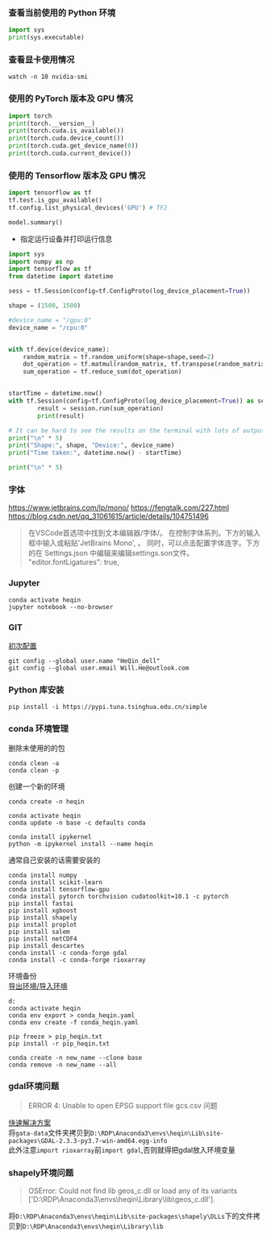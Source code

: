 ### 查看当前使用的 Python 环境
```python
import sys
print(sys.executable)
```
### 查看显卡使用情况
```SHELL
watch -n 10 nvidia-smi 
```


### 使用的 PyTorch 版本及 GPU 情况
```PYTHON
import torch
print(torch.__version__)
print(torch.cuda.is_available())
print(torch.cuda.device_count())
print(torch.cuda.get_device_name(0))
print(torch.cuda.current_device())
```
### 使用的 Tensorflow 版本及 GPU 情况
```PYTHON
import tensorflow as tf 
tf.test.is_gpu_available()
tf.config.list_physical_devices('GPU') # TF2

model.summary()
```

- 指定运行设备并打印运行信息
```python
import sys
import numpy as np
import tensorflow as tf
from datetime import datetime

sess = tf.Session(config=tf.ConfigProto(log_device_placement=True))

shape = (1500, 1500)

#device_name = "/gpu:0"
device_name = "/cpu:0"


with tf.device(device_name):
    random_matrix = tf.random_uniform(shape=shape,seed=2)
    dot_operation = tf.matmul(random_matrix, tf.transpose(random_matrix))
    sum_operation = tf.reduce_sum(dot_operation)


startTime = datetime.now()
with tf.Session(config=tf.ConfigProto(log_device_placement=True)) as session:
        result = session.run(sum_operation)
        print(result)

# It can be hard to see the results on the terminal with lots of output -- add some newlines to improve readability.
print("\n" * 5)
print("Shape:", shape, "Device:", device_name)
print("Time taken:", datetime.now() - startTime)

print("\n" * 5)
```

### 字体
https://www.jetbrains.com/lp/mono/
https://fengtalk.com/227.html
https://blog.csdn.net/qq_31061615/article/details/104751496
> 在VSCode首选项中找到文本编辑器/字体/。
在控制字体系列。下方的输入框中输入或粘贴'JetBrains Mono', 。
同时，可以点击配置字体连字。下方的在 Settings.json 中编辑来编辑settings.son文件。
 "editor.fontLigatures": true,

### Jupyter
```SHELL
conda activate heqin
jupyter notebook --no-browser
```

### GIT
[初次配置](https://git-scm.com/book/en/v2/Getting-Started-First-Time-Git-Setup)

```shell
git config --global user.name "HeQin_dell"
git config --global user.email Will.He@outlook.com
```


### Python 库安装
```SHELL
pip install -i https://pypi.tuna.tsinghua.edu.cn/simple
```


### conda 环境管理
删除未使用的的包
```SHELL
conda clean -a
conda clean -p
```
创建一个新的环境
```SHELL
conda create -n heqin

conda activate heqin
conda update -n base -c defaults conda

conda install ipykernel
python -m ipykernel install --name heqin
```

通常自己安装的话需要安装的
```
conda install numpy
conda install scikit-learn
conda install tensorflow-gpu
conda install pytorch torchvision cudatoolkit=10.1 -c pytorch
pip install fastai
pip install xgboost
pip install shapely
pip install proplot
pip install salem
pip install netCDF4
pip install descartes
conda install -c conda-forge gdal
conda install -c conda-forge rioxarray
```

环境备份  
[导出环境/导入环境](https://blog.csdn.net/shunaoxi2313/article/details/92003710)
```shell
d:
conda activate heqin
conda env export > conda_heqin.yaml
conda env create -f conda_heqin.yaml

pip freeze > pip_heqin.txt
pip install -r pip_heqin.txt

conda create -n new_name --clone base
conda remove -n new_name --all
```


### gdal环境问题
> ERROR 4: Unable to open EPSG support file gcs.csv 问题

[快速解决方案](https://blog.csdn.net/csdn_xuebing/java/article/details/88421708)  
将`gata-data`文件夹拷贝到`D:\RDP\Anaconda3\envs\heqin\Lib\site-packages\GDAL-2.3.3-py3.7-win-amd64.egg-info`  
此外注意`import rioxarray`前`import gdal`,否则就得把gdal放入环境变量

### shapely环境问题
> OSError: Could not find lib geos_c.dll or load any of its variants ['D:\\RDP\\Anaconda3\\envs\\heqin\\Library\\lib\\geos_c.dll'].  

将`D:\RDP\Anaconda3\envs\heqin\Lib\site-packages\shapely\DLLs`下的文件拷贝到`D:\RDP\Anaconda3\envs\heqin\Library\lib` 
